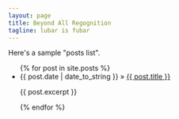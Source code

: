 ```yaml
---
layout: page
title: Beyond All Regognition
tagline: lubar is fubar
---
```

Here's a sample "posts list".

<ul class="posts">
  {% for post in site.posts %}
    <li>
      <span>{{ post.date | date_to_string }}</span>
      &raquo; <a href="{{ BASE_PATH }}{{ post.url }}">{{ post.title }}</a>
      <p>{{ post.excerpt }}</p>
      </li>
  {% endfor %}
</ul>

